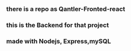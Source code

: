### there is a repo as Qantler-Fronted-react
### this is the Backend for that project
### made with Nodejs, Express,mySQL
